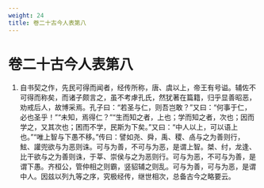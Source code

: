 ```yaml
---
weight: 24
title: 卷二十古今人表第八
---
```


# 卷二十古今人表第八

1. <span id="卷二十古今人表第八-1"></span>
自书契之作，先民可得而闻者，经传所称，唐、虞以上，帝王有号谥。辅佐不可得而称矣，而诸子颇言之，虽不考虖孔氏，然犹著在篇籍，归乎显善昭恶，劝戒后人，故博采焉。孔子曰：“若圣与仁，则吾岂敢？”又曰：“何事于仁，必也圣乎！”“未知，焉得仁？”“生而知之者，上也；学而知之者，次也；因而学之，又其次也；困而不学，民斯为下矣。”又曰：“中人以上，可以语上也。”“唯上智与下愚不移。”传曰：譬如尧、舜，禹、稷、卨与之为善则行，鮌、讙兜欲与为恶则诛。可与为善，不可与为恶，是谓上智。桀、纣，龙逢、比干欲与之为善则诛，于莘、崇侯与之为恶则行。可与为恶，不可与为善，是谓下愚。齐桓公，管仲相之则霸，竖貂辅之则乱。可与为善，可与为恶，是谓中人。因兹以列九等之序，究极经传，继世相次，总备古今之略要云。
